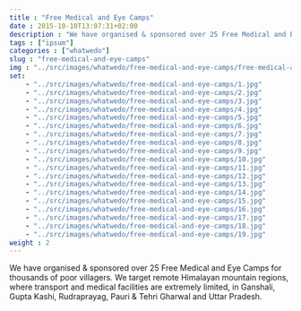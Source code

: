 ```yaml
--- 
title : "Free Medical and Eye Camps"
date : 2015-10-10T13:07:31+02:00
description : "We have organised & sponsored over 25 Free Medical and Eye Camps for thousands of poor villagers. We target remote Himalayan mountain regions, where transport and medical facilities are extremely limited, in Ganshali, Gupta Kashi, Rudraprayag, Pauri & Tehri Gharwal and Uttar Pradesh."
tags : ["ipsum"]
categories : ["whatwedo"]
slug : "free-medical-and-eye-camps"
img : "../src/images/whatwedo/free-medical-and-eye-camps/free-medical-and-eye-camps.jpg"
set:
    - "../src/images/whatwedo/free-medical-and-eye-camps/1.jpg"
    - "../src/images/whatwedo/free-medical-and-eye-camps/2.jpg"
    - "../src/images/whatwedo/free-medical-and-eye-camps/3.jpg"
    - "../src/images/whatwedo/free-medical-and-eye-camps/4.jpg"
    - "../src/images/whatwedo/free-medical-and-eye-camps/5.jpg"
    - "../src/images/whatwedo/free-medical-and-eye-camps/6.jpg"
    - "../src/images/whatwedo/free-medical-and-eye-camps/7.jpg"
    - "../src/images/whatwedo/free-medical-and-eye-camps/8.jpg"
    - "../src/images/whatwedo/free-medical-and-eye-camps/9.jpg"
    - "../src/images/whatwedo/free-medical-and-eye-camps/10.jpg"
    - "../src/images/whatwedo/free-medical-and-eye-camps/11.jpg"
    - "../src/images/whatwedo/free-medical-and-eye-camps/12.jpg"
    - "../src/images/whatwedo/free-medical-and-eye-camps/13.jpg"
    - "../src/images/whatwedo/free-medical-and-eye-camps/14.jpg"
    - "../src/images/whatwedo/free-medical-and-eye-camps/15.jpg"
    - "../src/images/whatwedo/free-medical-and-eye-camps/16.jpg"
    - "../src/images/whatwedo/free-medical-and-eye-camps/17.jpg"
    - "../src/images/whatwedo/free-medical-and-eye-camps/18.jpg"
    - "../src/images/whatwedo/free-medical-and-eye-camps/19.jpg"
weight : 2
---
```


We have organised & sponsored over 25 Free Medical and Eye Camps for thousands of poor villagers. We target remote Himalayan mountain regions, where transport and medical facilities are extremely limited, in Ganshali, Gupta Kashi, Rudraprayag, Pauri & Tehri Gharwal and Uttar Pradesh.